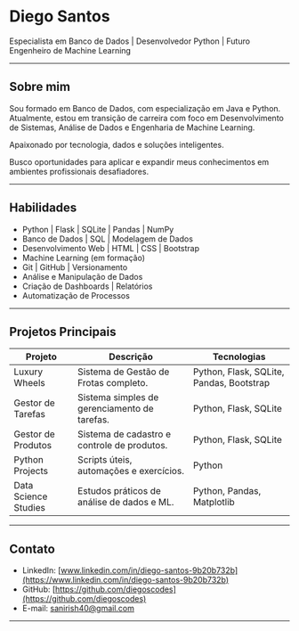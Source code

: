 
# Diego Santos

Especialista em Banco de Dados | Desenvolvedor Python | Futuro Engenheiro de Machine Learning  

---

## Sobre mim

Sou formado em Banco de Dados, com especialização em Java e Python. Atualmente, estou em transição de carreira com foco em Desenvolvimento de Sistemas, Análise de Dados e Engenharia de Machine Learning.

Apaixonado por tecnologia, dados e soluções inteligentes.

Busco oportunidades para aplicar e expandir meus conhecimentos em ambientes profissionais desafiadores.

---

## Habilidades

- Python | Flask | SQLite | Pandas | NumPy  
- Banco de Dados | SQL | Modelagem de Dados  
- Desenvolvimento Web | HTML | CSS | Bootstrap  
- Machine Learning (em formação)  
- Git | GitHub | Versionamento  
- Análise e Manipulação de Dados  
- Criação de Dashboards | Relatórios  
- Automatização de Processos  

---

## Projetos Principais

| Projeto | Descrição | Tecnologias |
|---------|------------|-------------|
| Luxury Wheels | Sistema de Gestão de Frotas completo. | Python, Flask, SQLite, Pandas, Bootstrap |
| Gestor de Tarefas | Sistema simples de gerenciamento de tarefas. | Python, Flask, SQLite |
| Gestor de Produtos | Sistema de cadastro e controle de produtos. | Python, Flask, SQLite |
| Python Projects | Scripts úteis, automações e exercícios. | Python |
| Data Science Studies | Estudos práticos de análise de dados e ML. | Python, Pandas, Matplotlib |

---

## Contato

- LinkedIn: [www.linkedin.com/in/diego-santos-9b20b732b](https://www.linkedin.com/in/diego-santos-9b20b732b)  
- GitHub: [https://github.com/diegoscodes](https://github.com/diegoscodes)  
- E-mail: sanirish40@gmail.com  

---

